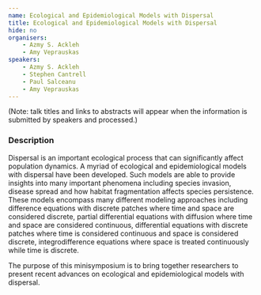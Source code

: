 ```yaml
---
name: Ecological and Epidemiological Models with Dispersal
title: Ecological and Epidemiological Models with Dispersal
hide: no
organisers:
    - Azmy S. Ackleh
    - Amy Veprauskas
speakers:
    - Azmy S. Ackleh 
    - Stephen Cantrell 
    - Paul Salceanu 
    - Amy Veprauskas
---
```


(Note: talk titles and links to abstracts will appear when the information is submitted by speakers and processed.)

<h3 class="font-weight-light mb-3">Description</h3>

Dispersal is an important ecological process that can significantly affect population dynamics. A myriad of ecological and epidemiological models with dispersal have been developed. Such models are able to provide insights into many important phenomena including species invasion, disease spread and how habitat fragmentation affects species persistence. These models encompass many different modeling approaches including difference equations with discrete patches where time and space are considered discrete, partial differential equations with diffusion where time and space are considered continuous, differential equations with discrete patches where time is considered continuous and space is considered discrete, integrodifference equations where space is treated continuously while time is discrete. 
 
 The purpose of this minisymposium is to bring together researchers to present recent advances on ecological and epidemiological models with dispersal.
